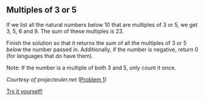 ## Multiples of 3 or 5

If we list all the natural numbers below 10 that are multiples of 3 or 5, we get 3, 5, 6 and 9. The sum of these multiples is 23.

Finish the solution so that it returns the sum of all the multiples of 3 or 5 *below* the number passed in. Additionally, if the number is negative, return 0 (for languages that do have them).

Note: If the number is a multiple of both 3 and 5, only count it once.

*Courtesy of projecteuler.net* ([Problem 1](https://projecteuler.net/problem=1))

[Try it yourself!](https://www.codewars.com/kata/514b92a657cdc65150000006)
